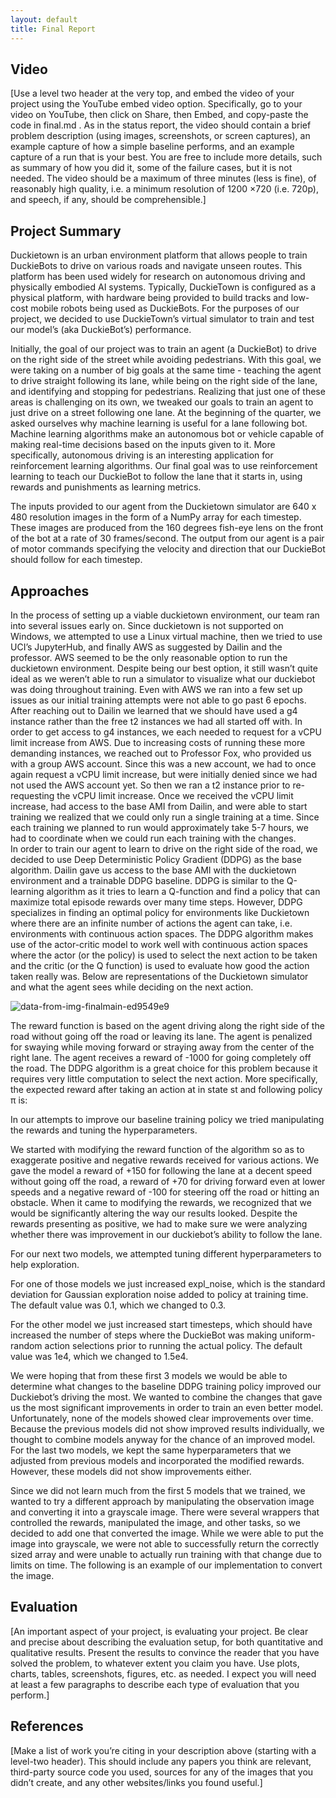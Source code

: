 ```yaml
---
layout: default
title: Final Report
---
```


## Video
[Use a level two header at the very top, and embed the video of your project using the YouTube embed
video option. Specifically, go to your video on YouTube, then click on Share, then Embed, and copy-paste
the code in final.md . As in the status report, the video should contain a brief problem description (using
images, screenshots, or screen captures), an example capture of how a simple baseline performs, and an
example capture of a run that is your best. You are free to include more details, such as summary of how you
did it, some of the failure cases, but it is not needed. The video should be a maximum of three minutes
(less is fine), of reasonably high quality, i.e. a minimum resolution of 1200 ×720 (i.e. 720p), and speech, if
any, should be comprehensible.]
## Project Summary
Duckietown is an urban environment platform that allows people to train DuckieBots to drive on various roads and navigate unseen routes. This platform has been used widely for research on autonomous driving and physically embodied AI systems. Typically, DuckieTown is configured as a physical platform, with hardware being provided to build tracks and low-cost mobile robots being used as DuckieBots. For the purposes of our project, we decided to use DuckieTown’s virtual simulator to train and test our model’s (aka DuckieBot’s) performance. 

Initially, the goal of our project was to train an agent (a DuckieBot) to drive on the right side of the street while avoiding pedestrians. With this goal, we were taking on a number of big goals at the same time - teaching the agent to drive straight following its lane, while being on the right side of the lane, and identifying and stopping for pedestrians. Realizing that just one of these areas is challenging on its own, we tweaked our goals to train an agent to just drive on a street following one lane. At the beginning of the quarter, we asked ourselves why machine learning is useful for a lane following bot. Machine learning algorithms make an autonomous bot or vehicle capable of making real-time decisions based on the inputs given to it. More specifically, autonomous driving is an interesting application for reinforcement learning algorithms. Our final goal was to use reinforcement learning to teach our DuckieBot to follow the lane that it starts in, using rewards and punishments as learning metrics.

The inputs provided to our agent from the Duckietown simulator are 640 x 480 resolution images in the form of a NumPy array for each timestep. These images are produced from the 160 degrees fish-eye lens on the front of the bot at a rate of 30 frames/second. The output from our agent is a pair of motor commands specifying the velocity and direction that our DuckieBot should follow for each timestep. 

## Approaches
In the process of setting up a viable duckietown environment, our team ran into several issues early on. Since duckietown is not supported on Windows, we attempted to use a Linux virtual machine, then we tried to use UCI’s JupyterHub, and finally AWS as suggested by Dailin and the professor. AWS seemed to be the only reasonable option to run the duckietown environment. Despite being our best option, it still wasn’t quite ideal as we weren’t able to run a simulator to visualize what our duckiebot was doing throughout training.
Even with AWS we ran into a few set up issues as our initial training attempts were not able to go past 6 epochs. After reaching out to Dailin we learned that we should have used a g4 instance rather than the free t2 instances we had all started off with. In order to get access to g4 instances, we each needed to request for a vCPU limit increase from AWS. Due to increasing costs of running these more demanding instances, we reached out to Professor Fox, who provided us with a group AWS account. Since this was a new account, we had to once again request a vCPU limit increase, but were initially denied since we had not used the AWS account yet. So then we ran a t2 instance prior to re-requesting the vCPU limit increase. Once we received the vCPU limit increase, had access to the base AMI from Dailin, and were able to start training we realized that we could only run a single training at a time. Since each training we planned to run would approximately take 5-7 hours, we had to coordinate when we could run each training with the changes.   
In order to train our agent to learn to drive on the right side of the road, we decided to use Deep Deterministic Policy Gradient (DDPG) as the base algorithm. Dailin gave us access to the base AMI with the duckietown environment and a trainable DDPG baseline. DDPG is similar to the Q-learning algorithm as it tries to learn a Q-function and find a policy that can maximize total episode rewards over many time steps. However, DDPG specializes in finding an optimal policy for environments like Duckietown where there are an infinite number of actions the agent can take, i.e. environments with continuous action spaces. The DDPG algorithm makes use of the actor-critic model to work well with continuous action spaces where the actor (or the policy) is used to select the next action to be taken and the critic (or the Q function) is used to evaluate how good the action taken really was. Below are representations of the Duckietown simulator and what the agent sees while deciding on the next action.


![data-from-img-finalmain-ed9549e9](https://user-images.githubusercontent.com/35225535/142749079-7d064222-8a4f-4919-8873-d8a374544f25.gif)

The reward function is based on the agent driving along the right side of the road without going off the road or leaving its lane. The agent is penalized for swaying while moving forward or straying away from the center of the right lane. The agent receives a reward of -1000 for going completely off the road. The DDPG algorithm is a great choice for this problem because it requires very little computation to select the next action. More specifically, the expected reward after taking an action at in state st and following policy π is:


In our attempts to improve our baseline training policy we tried manipulating the rewards and tuning the hyperparameters. 

We started with modifying the reward function of the algorithm so as to exaggerate positive and negative rewards received for various actions. We gave the model a reward of +150 for following the lane at a decent speed without going off the road, a reward of +70 for driving forward even at lower speeds and a negative reward of -100 for steering off the road or hitting an obstacle. When it came to modifying the rewards, we recognized that we would be significantly altering the way our results looked. Despite the rewards presenting as positive, we had to make sure we were analyzing whether there was improvement in our duckiebot’s ability to follow the lane.

For our next two models, we attempted tuning different hyperparameters to help exploration. 

For one of those models we just increased expl_noise, which is the standard deviation for Gaussian exploration noise added to policy at training time. The default value was 0.1, which we changed to 0.3. 

For the other model we just increased start timesteps, which should have increased the number of steps where the DuckieBot was making uniform-random action selections prior to running the actual policy. The default value was 1e4, which we changed to 1.5e4.

We were hoping that from these first 3 models we would be able to determine what changes to the baseline DDPG training policy improved our Duckiebot’s driving the most. We wanted to combine the changes that gave us the most significant improvements in order to train an even better model. Unfortunately, none of the models showed clear improvements over time. Because the previous models did not show improved results individually, we thought to combine models anyway for the chance of an improved model. For the last two models, we kept the same hyperparameters that we adjusted from previous models and incorporated the modified rewards. However, these models did not show improvements either. 

Since we did not learn much from the first 5 models that we trained, we wanted to try a different approach by manipulating the observation image and converting it into a grayscale image. There were several wrappers that controlled the rewards, manipulated the image, and other tasks, so we decided to add one that converted the image. While we were able to put the image into grayscale, we were not able to successfully return the correctly sized array and were unable to actually run training with that change due to limits on time. The following is an example of our implementation to convert the image.


## Evaluation
[An important aspect of your project, is evaluating your project. Be clear and precise about
describing the evaluation setup, for both quantitative and qualitative results. Present the results to convince
the reader that you have solved the problem, to whatever extent you claim you have. Use plots, charts, tables,
screenshots, figures, etc. as needed. I expect you will need at least a few paragraphs to describe each type of
evaluation that you perform.]
## References
[Make a list of work you’re citing in your description above (starting with a level-two header).
This should include any papers you think are relevant, third-party source code you used, sources for any of
the images that you didn’t create, and any other websites/links you found useful.]
